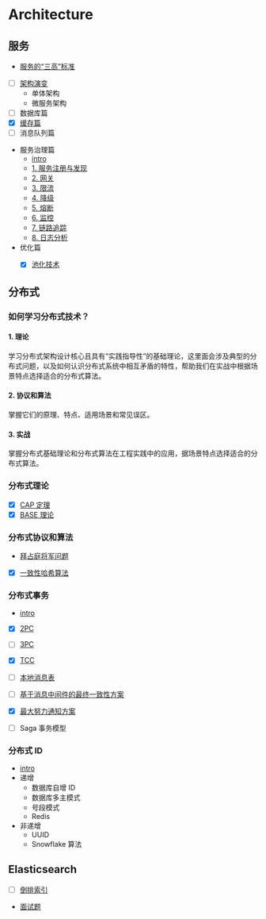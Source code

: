 # Architecture

## 服务
- [服务的“三高”标准](/docs/服务/服务的“三高”标准.md)
- [ ] [架构演变](/docs/服务/架构演变.md)
    - 单体架构
    - 微服务架构
- [ ] 数据库篇
- [x] [缓存篇](/docs/服务/缓存.md)
- [ ] 消息队列篇
- 服务治理篇
    - [intro](/docs/服务/服务治理篇/README.md)
    - [1. 服务注册与发现](/docs/服务/服务治理篇/1.服务注册与发现.md)
    - [2. 网关](/docs/服务/服务治理篇/2.网关.md)
    - [3. 限流](/docs/服务/服务治理篇/3.限流.md)
    - [4. 降级](/docs/服务/服务治理篇/4.降级.md)
    - [5. 熔断](/docs/服务/服务治理篇/5.熔断.md)
    - [6. 监控](/docs/服务/服务治理篇/6.监控.md)
    - [7. 链路追踪](/docs/服务/服务治理篇/7.链路追踪.md)
    - [8. 日志分析](/docs/服务/服务治理篇/8.日志分析.md)
- 优化篇
    - [x] [池化技术](/docs/服务/优化/池化技术.md)


## 分布式

### 如何学习分布式技术？
#### 1. 理论
学习分布式架构设计核心且具有“实践指导性”的基础理论，这里面会涉及典型的分布式问题，以及如何认识分布式系统中相互矛盾的特性，帮助我们在实战中根据场景特点选择适合的分布式算法。

#### 2. 协议和算法
掌握它们的原理、特点、适用场景和常见误区。

#### 3. 实战
掌握分布式基础理论和分布式算法在工程实践中的应用，据场景特点选择适合的分布式算法。


### 分布式理论
- [x] [CAP 定理](/docs/分布式理论/CAP.md)
- [x] [BASE 理论](/docs/分布式理论/BASE.md)

### 分布式协议和算法
- [拜占庭将军问题](/docs/分布式协议和算法/拜占庭将军问题.md)
- [x] [一致性哈希算法](/docs/分布式协议和算法/一致性哈希算法.md)


### 分布式事务
- [intro](/docs/分布式事务/README.md)
- [x] [2PC](/docs/分布式事务/2PC.md)
- [ ] [3PC](/docs/分布式事务/3PC.md)
- [x] [TCC](/docs/分布式事务/TCC.md)
- [ ] [本地消息表](/docs/分布式事务/本地消息表.md)
- [ ] [基于消息中间件的最终一致性方案](/docs/分布式事务/基于消息中间件的最终一致性方案.md)
- [x] [最大努力通知方案](/docs/分布式事务/最大努力通知方案.md)
- [ ] Saga 事务模型


### 分布式 ID
- [intro](/docs/分布式ID/README.md)
- 递增
    - 数据库自增 ID
    - 数据库多主模式
    - 号段模式
    - Redis
- 非递增
    - UUID
    - Snowflake 算法


## Elasticsearch

- [ ] [倒排索引](/docs/Elasticsearch/倒排索引.md)
- [面试题](/docs/Elasticsearch/面试题.md)